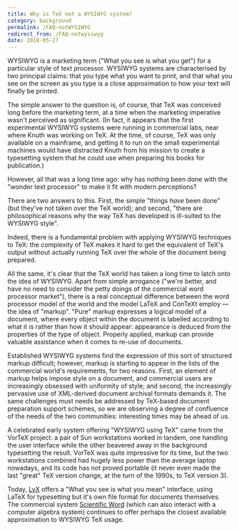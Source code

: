 ```yaml
---
title: Why is TeX not a WYSIWYG system?
category: background
permalink: /FAQ-notWYSIWYG
redirect_from: /FAQ-notwysiwyg
date: 2018-05-27
---
```


WYSIWYG is a marketing term ("What you see is what you get") for
a particular style of text processor.  WYSIWYG systems are
characterised by two principal claims: that you type what you want to
print, and that what you see on the screen as you type is a close
approximation to how your text will finally be printed.

The simple answer to the question is, of course, that TeX was
conceived long before the marketing term, at a time when the marketing
imperative wasn't perceived as significant.  (In fact, it appears that
the first experimental WYSIWYG systems were running in commercial
labs, near where Knuth was working on TeX.  At the time, of course,
TeX was only available on a mainframe, and getting it to run on the
small experimental machines would have distracted Knuth from his
mission to create a typesetting system that he could use when
preparing his books for publication.)

However, all that was a long time ago: why has nothing been done with
the "wonder text processor" to make it fit with modern perceptions?

There are two answers to this.  First, the simple "things _have_
been done" (but they've not taken over the TeX world); and second,
"there are philosophical reasons why the way TeX has developed is
ill-suited to the WYSIWYG style".

Indeed, there is a fundamental problem with applying WYSIWYG
techniques to TeX: the complexity of TeX makes it hard to get
the equivalent of TeX's output without actually running TeX over
the whole of the document being prepared.

All the same, it's clear that the TeX world has taken a long time
to latch onto the idea of WYSIWYG.
Apart from simple arrogance ("we're better, and have no need to
consider the petty doings of the commercial word processor market"),
there is a real conceptual difference between the word processor model
of the world and the model LaTeX and ConTeXt employ&nbsp;&mdash; the idea of
"markup".  "Pure" markup expresses a logical model of a document,
where every object within the document is labelled according to what
it is rather than how it should appear: appearance is deduced from the
properties of the type of object.  Properly applied, markup can
provide valuable assistance when it comes to re-use of documents.

Established WYSIWYG systems find the expression of this sort of
structured markup difficult; however, markup _is_ starting to
appear in the lists of the commercial world's requirements, for two
reasons.  First, an element of markup helps impose style on a
document, and commercial users are increasingly obsessed with
uniformity of style; and second, the increasingly pervasive use of
XML-derived document archival formats demands it.  The same
challenges must needs be addressed by TeX-based document
preparation support schemes, so we are
observing a degree of confluence of the needs of the two communities:
interesting times may be ahead of us.

A celebrated early system offering "WYSIWYG using TeX" came
from the VorTeX project: a pair of Sun workstations worked in
tandem, one handling the user interface while the other beavered away
in the background typesetting the result.  VorTeX was quite
impressive for its time, but the two workstations combined had hugely
less power than the average laptop
nowadays, and its code has not proved portable (it never even made the
last "great" TeX version change, at the turn of the 1990s, to
TeX version 3).

Today, [LyX](https://lyx.org) offers a "What you see is what you mean"
interface, using LaTeX for typesetting but it's own file format for documents
themselves. The commercial system [Scientific
Word](https://www.mackichan.com/products/sw.html) (which can also interact with
a computer algebra system) continues to offer perhaps the closest available
approximation to WYSIWYG TeX usage.


